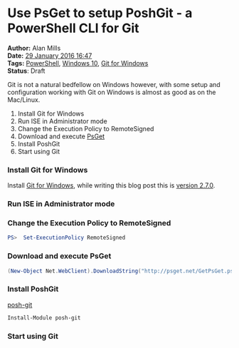 Use PsGet to setup PoshGit - a PowerShell CLI for Git
=====================================================
**Author:** Alan Mills  
**Date:** [29 January 2016 16:47](/blog/history/2016-01.md)  
**Tags:** [PowerShell](/blog/categories/powershell.md), [Windows 10](/blog/categories/windows-10.md), [Git for Windows](/blog/categories/git-for-windows.md)  
**Status**: Draft

Git is not a natural bedfellow on Windows however, with some setup and configuration working with Git on Windows is almost as good as on the Mac/Linux.

1. Install Git for Windows
1. Run ISE in Administrator mode
2. Change the Execution Policy to RemoteSigned
3. Download and execute [PsGet](http://psget.net/)
4. Install PoshGit
5. Start using Git

### Install Git for Windows
Install [Git for Windows](https://git-for-windows.github.io), while writing this blog post this is [version 2.7.0](https://github.com/git-for-windows/git/releases/tag/v2.7.0.windows.1).

### Run ISE in Administrator mode


### Change the Execution Policy to RemoteSigned
``` PowerShell
PS>  Set-ExecutionPolicy RemoteSigned
```
### Download and execute PsGet
``` PowerShell
(New-Object Net.WebClient).DownloadString("http://psget.net/GetPsGet.ps1") | iex
```

### Install PoshGit
[posh-git](https://github.com/dahlbyk/posh-git)
``` PowerShell
Install-Module posh-git
```

### Start using Git
``` PowerShell

```
